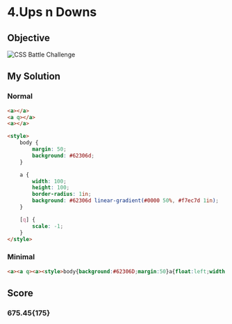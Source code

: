 # 4.Ups n Downs

## Objective

![CSS Battle Challenge](https://cssbattle.dev/targets/4.png)

## My Solution

### Normal

```html
<a></a>
<a q></a>
<a></a>

<style>
	body {
		margin: 50;
		background: #62306d;
	}

	a {
		width: 100;
		height: 100;
		border-radius: 1in;
		background: #62306d linear-gradient(#0000 50%, #f7ec7d 1in);
	}

	[q] {
		scale: -1;
	}
</style>
```

### Minimal

```html
<a><a q><a><style>body{background:#62306D;margin:50}a{float:left;width:100;height:200;border-radius: 1in;background:#62306D linear-gradient(#0000 50%,#F7EC7D 1in)}[q]{scale:-1
```

## Score

### 675.45{175}
